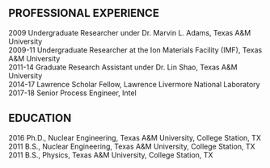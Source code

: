 ## PROFESSIONAL EXPERIENCE
  2009		Undergraduate Researcher under Dr. Marvin L. Adams, Texas A&M University <br />
  2009-11	Undergraduate Researcher at the Ion Materials Facility (IMF), Texas A&M University <br />
  2011-14	Graduate Research Assistant under Dr. Lin Shao, Texas A&M University <br />
  2014-17	Lawrence Scholar Fellow, Lawrence Livermore National Laboratory <br />
  2017-18 Senior Process Engineer, Intel <br />


## EDUCATION
2016		Ph.D., Nuclear Engineering, Texas A&M University, College Station, TX <br />
2011		B.S., Nuclear Engineering, Texas A&M University, College Station, TX <br />
2011		B.S., Physics, Texas A&M University, College Station, TX <br />


